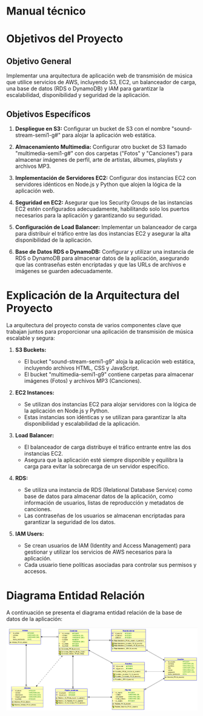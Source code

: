 # Manual técnico 

# Objetivos del Proyecto

## Objetivo General
Implementar una arquitectura de aplicación web de transmisión de música que utilice servicios de AWS, incluyendo S3, EC2, un balanceador de carga, una base de datos (RDS o DynamoDB) y IAM para garantizar la escalabilidad, disponibilidad y seguridad de la aplicación.

## Objetivos Específicos

1. **Despliegue en S3:** Configurar un bucket de S3 con el nombre "sound-stream-semi1-g#" para alojar la aplicación web estática.

2. **Almacenamiento Multimedia:** Configurar otro bucket de S3 llamado "multimedia-semi1-g#" con dos carpetas ("Fotos" y "Canciones") para almacenar imágenes de perfil, arte de artistas, álbumes, playlists y archivos MP3.

3. **Implementación de Servidores EC2:** Configurar dos instancias EC2 con servidores idénticos en Node.js y Python que alojen la lógica de la aplicación web.

4. **Seguridad en EC2:** Asegurar que los Security Groups de las instancias EC2 estén configurados adecuadamente, habilitando solo los puertos necesarios para la aplicación y garantizando su seguridad.

5. **Configuración de Load Balancer:** Implementar un balanceador de carga para distribuir el tráfico entre las dos instancias EC2 y asegurar la alta disponibilidad de la aplicación.

6. **Base de Datos RDS o DynamoDB:** Configurar y utilizar una instancia de RDS o DynamoDB para almacenar datos de la aplicación, asegurando que las contraseñas estén encriptadas y que las URLs de archivos e imágenes se guarden adecuadamente.

# Explicación de la Arquitectura del Proyecto

La arquitectura del proyecto consta de varios componentes clave que trabajan juntos para proporcionar una aplicación de transmisión de música escalable y segura:

1. **S3 Buckets:**
   - El bucket "sound-stream-semi1-g9" aloja la aplicación web estática, incluyendo archivos HTML, CSS y JavaScript.
   - El bucket "multimedia-semi1-g9" contiene carpetas para almacenar imágenes (Fotos) y archivos MP3 (Canciones).

2. **EC2 Instances:**
   - Se utilizan dos instancias EC2 para alojar servidores con la lógica de la aplicación en Node.js y Python.
   - Estas instancias son idénticas y se utilizan para garantizar la alta disponibilidad y escalabilidad de la aplicación.

3. **Load Balancer:**
   - El balanceador de carga distribuye el tráfico entrante entre las dos instancias EC2.
   - Asegura que la aplicación esté siempre disponible y equilibra la carga para evitar la sobrecarga de un servidor específico.

4. **RDS:**
   - Se utiliza una instancia de RDS (Relational Database Service) como base de datos para almacenar datos de la aplicación, como información de usuarios, listas de reproducción y metadatos de canciones.
   - Las contraseñas de los usuarios se almacenan encriptadas para garantizar la seguridad de los datos.

5. **IAM Users:**
   - Se crean usuarios de IAM (Identity and Access Management) para gestionar y utilizar los servicios de AWS necesarios para la aplicación.
   - Cada usuario tiene políticas asociadas para controlar sus permisos y accesos.

# Diagrama Entidad Relación

A continuación se presenta el diagrama entidad relación de la base de datos de la aplicación:

<img src="mer.png" alt="Diagrama Entidad Relación">
